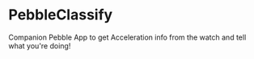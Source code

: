 PebbleClassify
==============

Companion Pebble App to get Acceleration info from the watch and tell what you're doing!

